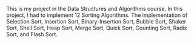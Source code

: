 This is my project in the Data Structures and Algorithms course. In this project, I had to implement 12 Sorting Algorithms. 
The implementation of Selection Sort, Insertion Sort, Binary-Insertion Sort, Bubble Sort, Shaker Sort, Shell Sort, Heap Sort, Merge Sort, Quick Sort, Counting Sort, 
Radix Sort, and Flash Sort.
